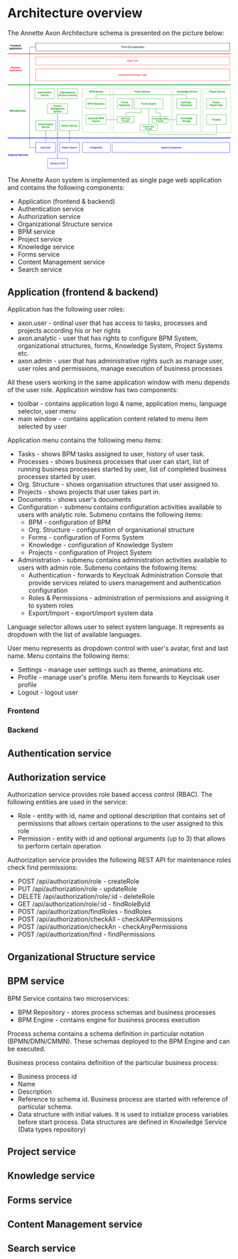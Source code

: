# Architecture overview

The Annette Axon Architecture schema is presented on the picture below:

![Annette Axon Architecture schema](schema.png)

The Annette Axon system is implemented as single page web application and contains the following components:
* Application (frontend & backend)
* Authentication service
* Authorization service
* Organizational Structure service
* BPM service
* Project service
* Knowledge service
* Forms service
* Content Management service
* Search service

## Application (frontend & backend)

Application has the following user roles:
* axon.user - ordinal user that has access to tasks, processes and projects according his or her rights
* axon.analytic - user that has rights to configure BPM System, organizational structures, forms, Knowledge System, Project Systems etc.
* axon.admin - user that has administrative rights such as manage user, user roles and permissions, manage execution of business processes  

All these users working in the same application window with menu depends of the user role. Application window has two components:
* toolbar - contains application logo & name, application menu, language selector, user menu
* main window - contains application content related to menu item selected by user

Application menu contains the following menu items:
* Tasks - shows BPM tasks assigned to user, history of user task. 
* Processes - shows business processes that user can start, list of running business processes started by user, list of completed business processes started by user.  
* Org. Structure - shows organisation structures that user assigned to.
* Projects - shows projects that user takes part in.
* Documents - shows user's documents
* Configuration - submenu contains configuration activities available to users with analytic role. Submenu contains the following items:
  * BPM - configuration of BPM
  * Org. Structure - configuration of organisational structure
  * Forms - configuration of Forms System
  * Knowledge - configuration of Knowledge System
  * Projects - configuration of Project System
* Administration - submenu contains administration activities available to users with admin role. Submenu contains the following items:
  * Authentication - forwards to Keycloak Administration Console that provide services related to users management and authentication configuration
  * Roles & Permissions - administration of permissions and assigning it to system roles
  * Export/Import - export/import system data

Language selector allows user to select system language. It represents as dropdown with the list of available languages. 
  
User menu represents as dropdown control with user's avatar, first and last name. Menu contains the following items:
* Settings - manage user settings such as theme, animations etc.
* Profile - manage user's profile. Menu item forwards to Keycloak user profile
* Logout - logout user
   
 
   

### Frontend

### Backend

## Authentication service

## Authorization service

Authorization service provides role based access control (RBAC). The following entities are used in the service:
* Role - entity with id, name and optional description that contains set of permissions that allows certain operations to the user assigned to this role 
* Permission - entity with id and optional arguments (up to 3) that allows to perform certain operation

Authorization service provides the following REST API for maintenance roles check find permissions:

* POST /api/authorization/role - createRole
* PUT /api/authorization/role - updateRole
* DELETE /api/authorization/role/:id - deleteRole
* GET /api/authorization/role/:id - findRoleById
* POST /api/authorization/findRoles - findRoles
* POST /api/authorization/checkAll - checkAllPermissions
* POST /api/authorization/checkAn - checkAnyPermissions
* POST /api/authorization/find - findPermissions


## Organizational Structure service

## BPM service

BPM Service contains two microservices:
* BPM Repository - stores process schemas and business processes
* BPM Engine - contains engine for business process execution

Process schema contains a schema definition in particular notation (BPMN/DMN/CMMN). These schemas deployed to the BPM Engine and can be executed.

Business process contains definition of the particular business process:
* Business process id
* Name
* Description
* Reference to schema id. Business process are started with reference of particular schema.
* Data structure with initial values. It is used to initialize process variables before start process. Data structures are defined in Knowledge Service (Data types repository) 

## Project service

## Knowledge service

## Forms service

## Content Management service

## Search service